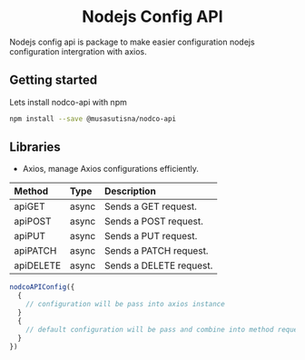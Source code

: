 <h1 align="center">Nodejs Config API</h1>

Nodejs config api is package to make easier configuration nodejs configuration intergration with axios.

## Getting started

Lets install nodco-api with npm

```bash
npm install --save @musasutisna/nodco-api
```

## Libraries

- Axios, manage Axios configurations efficiently.

| Method | Type | Description |
|:--|:--|:--|
| apiGET | async | Sends a GET request. |
| apiPOST | async | Sends a POST request. |
| apiPUT | async | Sends a PUT request. |
| apiPATCH | async | Sends a PATCH request. |
| apiDELETE | async | Sends a DELETE request. |

```js
nodcoAPIConfig({
  {
    // configuration will be pass into axios instance
  }
  {
    // default configuration will be pass and combine into method requests
  }
})
```
